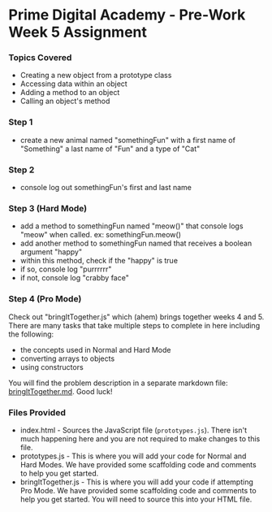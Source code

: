 
# Prime Digital Academy - Pre-Work Week 5 Assignment

### Topics Covered
* Creating a new object from a prototype class
* Accessing data within an object
* Adding a method to an object
* Calling an object's method


### Step 1
* create a new animal named "somethingFun" with a first name of "Something" a last name of "Fun" and a type of "Cat"

### Step 2
* console log out somethingFun's first and last name

### Step 3 (Hard Mode)
* add a method to somethingFun named "meow()" that console logs "meow" when called. ex: somethingFun.meow()
* add another method to somethingFun named that receives a boolean argument "happy"
* within this method, check if the "happy" is true
 * if so, console log "purrrrrr"
 * if not, console log "crabby face"

### Step 4 (Pro Mode)
Check out "bringItTogether.js" which (ahem) brings together weeks 4 and 5. There are many tasks that take multiple steps to complete in here including the following:

* the concepts used in Normal and Hard Mode
* converting arrays to objects
* using constructors

You will find the problem description in a separate markdown file: [bringItTogether.md](bringItTogether.md). Good luck!

### Files Provided
* index.html - Sources the JavaScript file (`prototypes.js`). There isn't much happening here and you are not required to make changes to this file.
* prototypes.js - This is where you will add your code for Normal and Hard Modes. We have provided some scaffolding code and comments to help you get started.
* bringItTogether.js - This is where you will add your code if attempting Pro Mode. We have provided some scaffolding code and comments to help you get started. You will need to source this into your HTML file.
